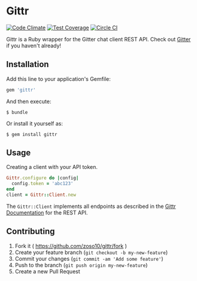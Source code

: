 # Gittr

[![Code Climate](https://codeclimate.com/github/zoso10/Gittr/badges/gpa.svg)](https://codeclimate.com/github/zoso10/Gittr) [![Test Coverage](https://codeclimate.com/github/zoso10/Gittr/badges/coverage.svg)](https://codeclimate.com/github/zoso10/Gittr)
[![Circle CI](https://circleci.com/gh/zoso10/Gittr.svg?style=svg)](https://circleci.com/gh/zoso10/Gittr)

Gittr is a Ruby wrapper for the Gitter chat client REST API. Check out [Gitter](https://gitter.im/) if you haven't already!

## Installation

Add this line to your application's Gemfile:

```ruby
gem 'gittr'
```

And then execute:

    $ bundle

Or install it yourself as:

    $ gem install gittr

## Usage

Creating a client with your API token.

```ruby
Gittr.configure do |config|
  config.token = 'abc123'
end
client = Gittr::Client.new
```

The `Gittr::Client` implements all endpoints as described in the [Gittr Documentation](https://developer.gitter.im/docs/rest-api) for the REST API.

## Contributing

1. Fork it ( https://github.com/zoso10/gittr/fork )
2. Create your feature branch (`git checkout -b my-new-feature`)
3. Commit your changes (`git commit -am 'Add some feature'`)
4. Push to the branch (`git push origin my-new-feature`)
5. Create a new Pull Request
